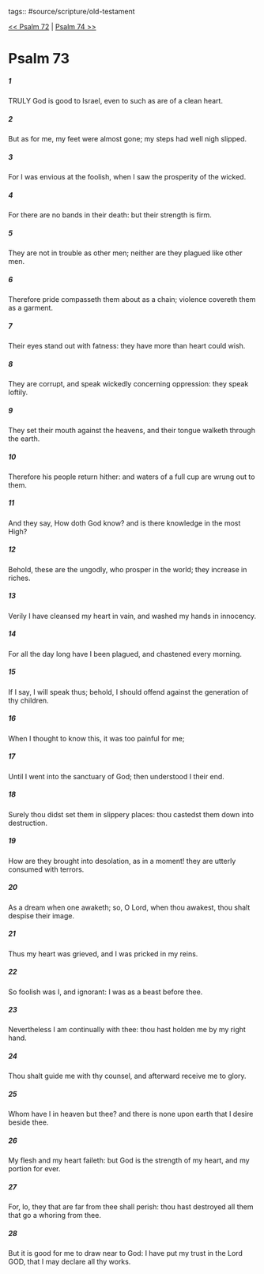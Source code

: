 tags:: #source/scripture/old-testament

[<< Psalm 72](/Old_Testament/19_Psalms/Psalm_72.md) | [Psalm 74 >>](/Old_Testament/19_Psalms/Psalm_74.md)

# Psalm 73

##### 1

TRULY God is good to Israel, even to such as are of a clean heart.

##### 2

But as for me, my feet were almost gone; my steps had well nigh slipped.

##### 3

For I was envious at the foolish, when I saw the prosperity of the wicked.

##### 4

For there are no bands in their death: but their strength is firm.

##### 5

They are not in trouble as other men; neither are they plagued like other men.

##### 6

Therefore pride compasseth them about as a chain; violence covereth them as a garment.

##### 7

Their eyes stand out with fatness: they have more than heart could wish.

##### 8

They are corrupt, and speak wickedly concerning oppression: they speak loftily.

##### 9

They set their mouth against the heavens, and their tongue walketh through the earth.

##### 10

Therefore his people return hither: and waters of a full cup are wrung out to them.

##### 11

And they say, How doth God know? and is there knowledge in the most High?

##### 12

Behold, these are the ungodly, who prosper in the world; they increase in riches.

##### 13

Verily I have cleansed my heart in vain, and washed my hands in innocency.

##### 14

For all the day long have I been plagued, and chastened every morning.

##### 15

If I say, I will speak thus; behold, I should offend against the generation of thy children.

##### 16

When I thought to know this, it was too painful for me;

##### 17

Until I went into the sanctuary of God; then understood I their end.

##### 18

Surely thou didst set them in slippery places: thou castedst them down into destruction.

##### 19

How are they brought into desolation, as in a moment! they are utterly consumed with terrors.

##### 20

As a dream when one awaketh; so, O Lord, when thou awakest, thou shalt despise their image.

##### 21

Thus my heart was grieved, and I was pricked in my reins.

##### 22

So foolish was I, and ignorant: I was as a beast before thee.

##### 23

Nevertheless I am continually with thee: thou hast holden me by my right hand.

##### 24

Thou shalt guide me with thy counsel, and afterward receive me to glory.

##### 25

Whom have I in heaven but thee? and there is none upon earth that I desire beside thee.

##### 26

My flesh and my heart faileth: but God is the strength of my heart, and my portion for ever.

##### 27

For, lo, they that are far from thee shall perish: thou hast destroyed all them that go a whoring from thee.

##### 28

But it is good for me to draw near to God: I have put my trust in the Lord GOD, that I may declare all thy works.
